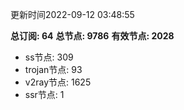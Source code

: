 更新时间2022-09-12 03:48:55

**总订阅: 64**
**总节点: 9786**
**有效节点: 2028**
- ss节点: 309
- trojan节点: 93
- v2ray节点: 1625
- ssr节点: 1
